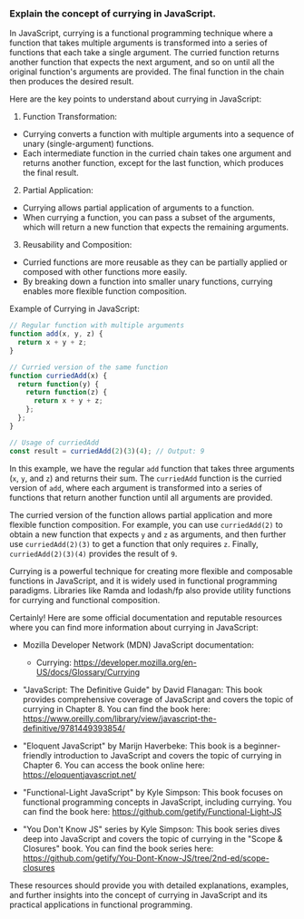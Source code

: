 ### Explain the concept of currying in JavaScript.

In JavaScript, currying is a functional programming technique where a function that takes multiple arguments is transformed into a series of functions that each take a single argument. The curried function returns another function that expects the next argument, and so on until all the original function's arguments are provided. The final function in the chain then produces the desired result.

Here are the key points to understand about currying in JavaScript:

1. Function Transformation:
  - Currying converts a function with multiple arguments into a sequence of unary (single-argument) functions.
  - Each intermediate function in the curried chain takes one argument and returns another function, except for the last function, which produces the final result.

2. Partial Application:
  - Currying allows partial application of arguments to a function.
  - When currying a function, you can pass a subset of the arguments, which will return a new function that expects the remaining arguments.

3. Reusability and Composition:
  - Curried functions are more reusable as they can be partially applied or composed with other functions more easily.
  - By breaking down a function into smaller unary functions, currying enables more flexible function composition.

Example of Currying in JavaScript:

```javascript
// Regular function with multiple arguments
function add(x, y, z) {
  return x + y + z;
}

// Curried version of the same function
function curriedAdd(x) {
  return function(y) {
    return function(z) {
      return x + y + z;
    };
  };
}

// Usage of curriedAdd
const result = curriedAdd(2)(3)(4); // Output: 9
```

In this example, we have the regular `add` function that takes three arguments (`x`, `y`, and `z`) and returns their sum. The `curriedAdd` function is the curried version of `add`, where each argument is transformed into a series of functions that return another function until all arguments are provided.

The curried version of the function allows partial application and more flexible function composition. For example, you can use `curriedAdd(2)` to obtain a new function that expects `y` and `z` as arguments, and then further use `curriedAdd(2)(3)` to get a function that only requires `z`. Finally, `curriedAdd(2)(3)(4)` provides the result of `9`.

Currying is a powerful technique for creating more flexible and composable functions in JavaScript, and it is widely used in functional programming paradigms. Libraries like Ramda and lodash/fp also provide utility functions for currying and functional composition.

Certainly! Here are some official documentation and reputable resources where you can find more information about currying in JavaScript:

- Mozilla Developer Network (MDN) JavaScript documentation:
  - Currying: https://developer.mozilla.org/en-US/docs/Glossary/Currying

- "JavaScript: The Definitive Guide" by David Flanagan: This book provides comprehensive coverage of JavaScript and covers the topic of currying in Chapter 8. You can find the book here: https://www.oreilly.com/library/view/javascript-the-definitive/9781449393854/

- "Eloquent JavaScript" by Marijn Haverbeke: This book is a beginner-friendly introduction to JavaScript and covers the topic of currying in Chapter 6. You can access the book online here: https://eloquentjavascript.net/

- "Functional-Light JavaScript" by Kyle Simpson: This book focuses on functional programming concepts in JavaScript, including currying. You can find the book here: https://github.com/getify/Functional-Light-JS

- "You Don't Know JS" series by Kyle Simpson: This book series dives deep into JavaScript and covers the topic of currying in the "Scope & Closures" book. You can find the book series here: https://github.com/getify/You-Dont-Know-JS/tree/2nd-ed/scope-closures

These resources should provide you with detailed explanations, examples, and further insights into the concept of currying in JavaScript and its practical applications in functional programming.
